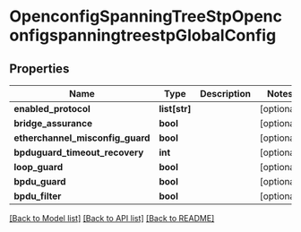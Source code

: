 # OpenconfigSpanningTreeStpOpenconfigspanningtreestpGlobalConfig

## Properties
Name | Type | Description | Notes
------------ | ------------- | ------------- | -------------
**enabled_protocol** | **list[str]** |  | [optional] 
**bridge_assurance** | **bool** |  | [optional] 
**etherchannel_misconfig_guard** | **bool** |  | [optional] 
**bpduguard_timeout_recovery** | **int** |  | [optional] 
**loop_guard** | **bool** |  | [optional] 
**bpdu_guard** | **bool** |  | [optional] 
**bpdu_filter** | **bool** |  | [optional] 

[[Back to Model list]](../README.md#documentation-for-models) [[Back to API list]](../README.md#documentation-for-api-endpoints) [[Back to README]](../README.md)


